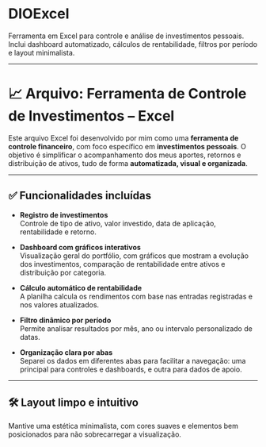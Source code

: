 # DIOExcel
 Ferramenta em Excel para controle e análise de investimentos pessoais. Inclui dashboard automatizado, cálculos de rentabilidade, filtros por período e layout minimalista.

---
# 📈 Arquivo: Ferramenta de Controle de Investimentos – Excel

Este arquivo Excel foi desenvolvido por mim como uma **ferramenta de controle financeiro**, com foco específico em **investimentos pessoais**. O objetivo é simplificar o acompanhamento dos meus aportes, retornos e distribuição de ativos, tudo de forma **automatizada, visual e organizada**.

---

## ✅ Funcionalidades incluídas

- **Registro de investimentos**  
  Controle de tipo de ativo, valor investido, data de aplicação, rentabilidade e retorno.

- **Dashboard com gráficos interativos**  
  Visualização geral do portfólio, com gráficos que mostram a evolução dos investimentos, comparação de rentabilidade entre ativos e distribuição por categoria.

- **Cálculo automático de rentabilidade**  
  A planilha calcula os rendimentos com base nas entradas registradas e nos valores atualizados.

- **Filtro dinâmico por período**  
  Permite analisar resultados por mês, ano ou intervalo personalizado de datas.

- **Organização clara por abas**  
  Separei os dados em diferentes abas para facilitar a navegação: uma principal para controles e dashboards, e outra para dados de apoio.

---

## 🛠️ Layout limpo e intuitivo
Mantive uma estética minimalista, com cores suaves e elementos bem posicionados para não sobrecarregar a visualização.
